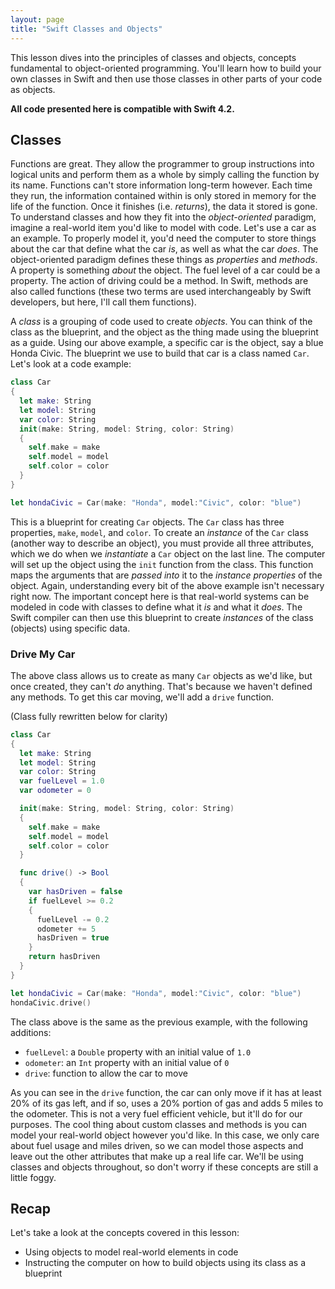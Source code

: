 ```yaml
---
layout: page
title: "Swift Classes and Objects"
---
```


This lesson dives into the principles of classes and objects, concepts fundamental to object-oriented programming. You'll learn how to build your own classes in Swift and then use those classes in other parts of your code as objects.

__All code presented here is compatible with Swift 4.2.__

## Classes

Functions are great. They allow the programmer to group instructions into logical units and perform them as a whole by simply calling the function by its name. Functions can't store information long-term however. Each time they run, the information contained within is only stored in memory for the life of the function. Once it finishes (i.e. *returns*), the data it stored is gone. To understand classes and how they fit into the *object-oriented* paradigm, imagine a real-world item you'd like to model with code. Let's use a car as an example. To properly model it, you'd need the computer to store things about the car that define what the car *is*, as well as what the car *does*. The object-oriented paradigm defines these things as *properties* and *methods*. A property is something *about* the object. The fuel level of a car could be a property. The action of driving could be a method. In Swift, methods are also called functions (these two terms are used interchangeably by Swift developers, but here, I'll call them functions).

A *class* is a grouping of code used to create *objects*. You can think of the class as the blueprint, and the object as the thing made using the blueprint as a guide. Using our above example, a specific car is the object, say a blue Honda Civic. The blueprint we use to build that car is a class named `Car`. Let's look at a code example:

```swift
class Car
{
  let make: String
  let model: String
  var color: String
  init(make: String, model: String, color: String)
  {
    self.make = make
    self.model = model
    self.color = color
  }
}

let hondaCivic = Car(make: "Honda", model:"Civic", color: "blue")
```

This is a blueprint for creating `Car` objects. The `Car` class has three properties, `make`, `model`, and `color`. To create an *instance* of the `Car` class (another way to describe an object), you must provide all three attributes, which we do when we *instantiate* a `Car` object on the last line. The computer will set up the object using the `init` function from the class. This function maps the arguments that are *passed into* it to the *instance properties* of the object. Again, understanding every bit of the above example isn't necessary right now. The important concept here is that real-world systems can be modeled in code with classes to define what it *is* and what it *does*. The Swift compiler can then use this blueprint to create *instances* of the class (objects) using specific data.

### Drive My Car

The above class allows us to create as many `Car` objects as we'd like, but once created, they can't *do* anything. That's because we haven't defined any methods. To get this car moving, we'll add a `drive` function.

(Class fully rewritten below for clarity)

```swift
class Car
{
  let make: String
  let model: String
  var color: String
  var fuelLevel = 1.0
  var odometer = 0

  init(make: String, model: String, color: String)
  {
    self.make = make
    self.model = model
    self.color = color
  }

  func drive() -> Bool
  {
    var hasDriven = false
    if fuelLevel >= 0.2
    {
      fuelLevel -= 0.2
      odometer += 5
      hasDriven = true
    }
    return hasDriven
  }
}

let hondaCivic = Car(make: "Honda", model:"Civic", color: "blue")
hondaCivic.drive()
```

The class above is the same as the previous example, with the following additions:

* `fuelLevel`: a `Double` property with an initial value of `1.0`
* `odometer`: an `Int` property with an initial value of `0`
* `drive`: function to allow the car to move

As you can see in the `drive` function, the car can only move if it has at least 20% of its gas left, and if so, uses a 20% portion of gas and adds 5 miles to the odometer. This is not a very fuel efficient vehicle, but it'll do for our purposes. The cool thing about custom classes and methods is you can model your real-world object however you'd like. In this case, we only care about fuel usage and miles driven, so we can model those aspects and leave out the other attributes that make up a real life car. We'll be using classes and objects throughout, so don't worry if these concepts are still a little foggy.

## Recap

Let's take a look at the concepts covered in this lesson:

* Using objects to model real-world elements in code
* Instructing the computer on how to build objects using its class as a blueprint